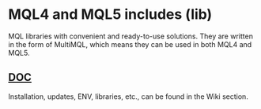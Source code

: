 # MQL4 and MQL5 includes (lib)

MQL libraries with convenient and ready-to-use solutions. They are written in the form of MultiMQL, which means they can be used in both MQL4 and MQL5.

## [DOC](https://github.com/mql-systems/Includes/wiki)

Installation, updates, ENV, libraries, etc., can be found in the Wiki section.